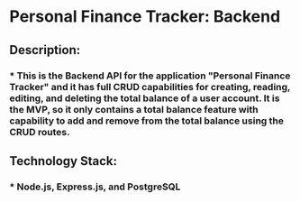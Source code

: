 # Personal Finance Tracker: Backend
## Description:
### * This is the Backend API for the application "Personal Finance Tracker" and it has full CRUD capabilities for creating, reading, editing, and deleting the total balance of a user account. It is the MVP, so it only contains a total balance feature with capability to add and remove from the total balance using the CRUD routes.
## Technology Stack:
### * Node.js, Express.js, and PostgreSQL 